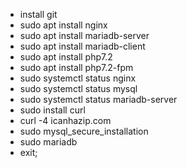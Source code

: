- install git
- sudo apt install nginx
- sudo apt install mariadb-server
- sudo apt install mariadb-client
- sudo apt install php7.2
- sudo apt install php7.2-fpm
- sudo systemctl status nginx
- sudo systemctl status mysql
- sudo systemctl status mariadb-server
- sudo install curl
- curl -4 icanhazip.com
- sudo mysql_secure_installation
- sudo mariadb
- exit;

